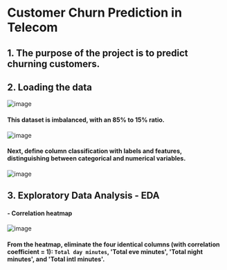 # Customer Churn Prediction in Telecom

## 1. The purpose of the project is to predict churning customers.

## 2. Loading the data

![image](https://github.com/DzungDo82/TeleChurn/assets/138108830/4cfccceb-9b21-443f-b75c-91cf126d3e41)

#### This dataset is imbalanced, with an 85% to 15% ratio.

![image](https://github.com/DzungDo82/TeleChurn/assets/138108830/842777d3-406e-41e6-9673-81fb984ef1b4)

#### Next, define column classification with labels and features, distinguishing between categorical and numerical variables.

![image](https://github.com/DzungDo82/TeleChurn/assets/138108830/5a598999-bfaf-4a72-891c-e3e3776c6d4f)

## 3. Exploratory Data Analysis - EDA
 #### - Correlation heatmap

![image](https://github.com/DzungDo82/TeleChurn/assets/138108830/5aaeeab2-4b8d-4260-ae6e-b2ab587b619b)

#### From the heatmap, eliminate the four identical columns (with correlation coefficient = 1): `Total day minutes`, 'Total eve minutes', 'Total night minutes', and 'Total intl minutes'.
